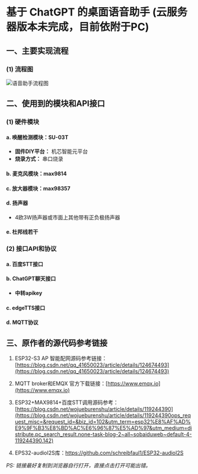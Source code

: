 # 基于 ChatGPT 的桌面语音助手 (云服务器版本未完成，目前依附于PC)


## 一、主要实现流程

### (1) 流程图

![语音助手流程图](https://github.com/frisk0926/AIproject/assets/129162725/9acf90bc-441d-4810-9d3e-b1c5f0e51163)



## 二、使用到的模块和API接口

### (1) 硬件模块

#### a. 唤醒检测模块：SU-03T
- **固件DIY平台：** 机芯智能元平台
- **烧录方式：** 串口烧录

#### b. 麦克风模块：max9814

#### c. 放大器模块：max98357

#### d. 扬声器
- 4欧3W扬声器或市面上其他带有正负极扬声器

#### e. 杜邦线若干

### (2) 接口API和协议

#### a. 百度STT接口

#### b. ChatGPT聊天接口
- **中转apikey**

#### c. edgeTTS接口

#### d. MQTT协议


## 三、原作者的源代码参考链接

1. ESP32-S3 AP 智能配网源码参考链接：[https://blog.csdn.net/qq_41650023/article/details/124674493](https://blog.csdn.net/qq_41650023/article/details/124674493)

2. MQTT broker和EMQX 官方下载链接：[https://www.emqx.io](https://www.emqx.io)

3. ESP32+MAX9814+百度STT调用源码参考：[https://blog.csdn.net/wojueburenshu/article/details/119244390](https://blog.csdn.net/wojueburenshu/article/details/119244390ops_request_misc=&request_id=&biz_id=102&utm_term=esp32%E8%AF%AD%E9%9F%B3%E8%BD%AC%E6%96%87%E5%AD%97&utm_medium=distribute.pc_search_result.none-task-blog-2~all~sobaiduweb~default-4-119244390.142)
4. EPS32-audioI2S库：https://github.com/schreibfaul1/ESP32-audioI2S

*PS: 链接最好复制到浏览器自行打开，直接点击打开可能出错。*

